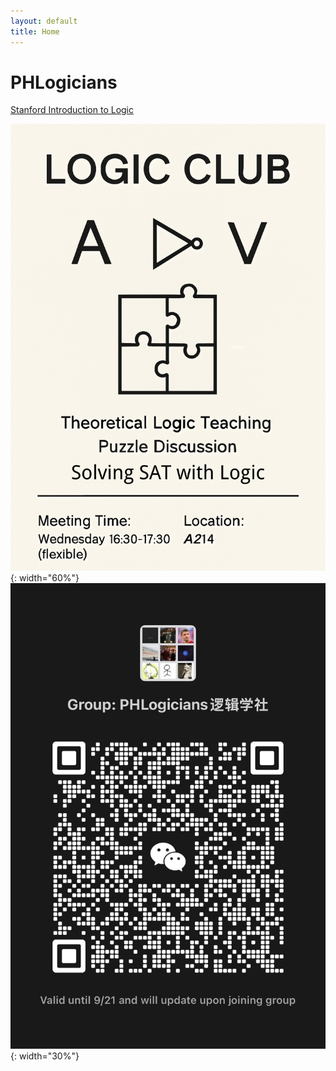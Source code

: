 ```yaml
---
layout: default
title: Home
---
```


# PHLogicians

[Stanford Introduction to Logic](http://intrologic.stanford.edu/public/lessons.php)

![](/images/poster.png){: width="60%"}
![](/images/group-qr-code-2025-09-21.png){: width="30%"}
